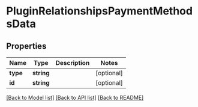 # PluginRelationshipsPaymentMethodsData

## Properties
Name | Type | Description | Notes
------------ | ------------- | ------------- | -------------
**type** | **string** |  | [optional] 
**id** | **string** |  | [optional] 

[[Back to Model list]](../../README.md#documentation-for-models) [[Back to API list]](../../README.md#documentation-for-api-endpoints) [[Back to README]](../../README.md)

